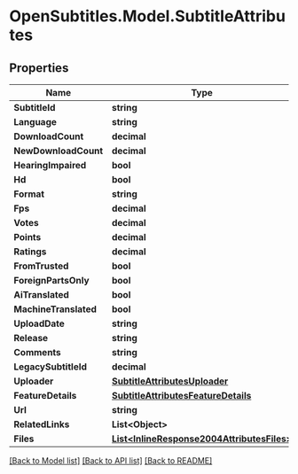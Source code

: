 
# OpenSubtitles.Model.SubtitleAttributes

## Properties

Name | Type | Description | Notes
------------ | ------------- | ------------- | -------------
**SubtitleId** | **string** |  | 
**Language** | **string** |  | 
**DownloadCount** | **decimal** |  | 
**NewDownloadCount** | **decimal** |  | 
**HearingImpaired** | **bool** |  | 
**Hd** | **bool** |  | 
**Format** | **string** |  | [optional] 
**Fps** | **decimal** |  | 
**Votes** | **decimal** |  | 
**Points** | **decimal** |  | 
**Ratings** | **decimal** |  | 
**FromTrusted** | **bool** |  | 
**ForeignPartsOnly** | **bool** |  | 
**AiTranslated** | **bool** |  | 
**MachineTranslated** | **bool** |  | [optional] 
**UploadDate** | **string** |  | 
**Release** | **string** |  | 
**Comments** | **string** |  | 
**LegacySubtitleId** | **decimal** |  | 
**Uploader** | [**SubtitleAttributesUploader**](SubtitleAttributesUploader.md) |  | 
**FeatureDetails** | [**SubtitleAttributesFeatureDetails**](SubtitleAttributesFeatureDetails.md) |  | 
**Url** | **string** |  | 
**RelatedLinks** | **List&lt;Object&gt;** |  | 
**Files** | [**List&lt;InlineResponse2004AttributesFiles&gt;**](InlineResponse2004AttributesFiles.md) |  | 

[[Back to Model list]](../README.md#documentation-for-models)
[[Back to API list]](../README.md#documentation-for-api-endpoints)
[[Back to README]](../README.md)

